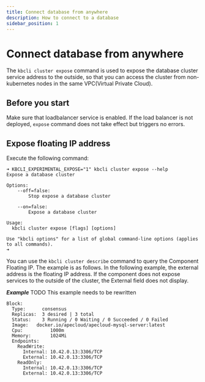 ```yaml
---
title: Connect database from anywhere
description: How to connect to a database
sidebar_position: 1
---
```


# Connect database from anywhere 
The `kbcli cluster expose` command is used to expose the database cluster service address to the outside, so that you can access the cluster from non-kubernetes nodes in the same VPC(Virtual Private Cloud).

## Before you start
Make sure that loadbalancer service is enabled. If the load balancer is not deployed, `expose` command does not take effect but triggers no errors.

## Expose floating IP address
Execute the following command:
```
➜ KBCLI_EXPERIMENTAL_EXPOSE="1" kbcli cluster expose --help
Expose a database cluster

Options:
    --off=false:
        Stop expose a database cluster

    --on=false:
        Expose a database cluster

Usage:
  kbcli cluster expose [flags] [options]

Use "kbcli options" for a list of global command-line options (applies to all commands).
➜
```
You can use the `kbcli cluster describe` command to query the Component Floating IP. The example is as follows. In the following example, the external address is the floating IP address. If the component does not expose services to the outside of the cluster, the External field does not display.

***Example***
TODO This example needs to be rewritten

```
Block:
  Type:      consensus
  Replicas:  3 desired | 3 total
  Status:    3 Running / 0 Waiting / 0 Succeeded / 0 Failed  
  Image:   docker.io/apecloud/apecloud-mysql-server:latest
  Cpu:          1000m
  Memory:       1024Mi
  Endpoints:
    ReadWrite:
      Internal: 10.42.0.13:3306/TCP
      External: 10.42.0.13:3306/TCP
    ReadOnly:
      Internal: 10.42.0.13:3306/TCP 
      External: 10.42.0.13:3306/TCP  
```
